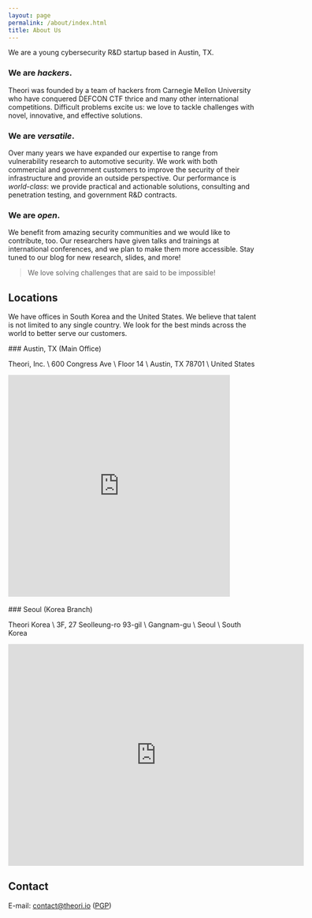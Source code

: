 ```yaml
---
layout: page
permalink: /about/index.html
title: About Us
---
```


We are a young cybersecurity R&D startup based in Austin, TX.

### We are _hackers_.

Theori was founded by a team of hackers from Carnegie Mellon University who have conquered DEFCON CTF thrice and many other international competitions.
Difficult problems excite us: we love to tackle challenges with novel, innovative, and effective solutions.


### We are _versatile_.

Over many years we have expanded our expertise to range from vulnerability research to automotive security.
We work with both commercial and government customers to improve the security of their infrastructure and provide an outside perspective.
Our performance is _world-class_: we provide practical and actionable solutions, consulting and penetration testing, and government R&D contracts.


### We are _open_.

We benefit from amazing security communities and we would like to contribute, too.
Our researchers have given talks and trainings at international conferences, and we plan to make them more accessible.
Stay tuned to our blog for new research, slides, and more!


> We love solving challenges that are said to be impossible!


## Locations

We have offices in South Korea and the United States. We believe that talent is not limited to any single country. We look for the best minds across the world to better serve our customers.

<div markdown="1" class="about-location">
<div markdown="1">
<div markdown="1">
### Austin, TX (Main Office)

Theori, Inc. \\
600 Congress Ave \\
Floor 14 \\
Austin, TX 78701 \\
United States
</div>
<iframe width="450" height="450" frameborder="0" style="border:0" src="https://www.google.com/maps/embed/v1/place?q=place_id:ChIJnW9wwAm1RIYRpiaGauNxwbU&key=AIzaSyBc32vzyigCjr-HSQQ-rvgge3vHtkHRHXU" allowfullscreen></iframe>
</div>
</div>

<br />

<div markdown="1" class="about-location">
<div markdown="1">
<div markdown="1">
### Seoul (Korea Branch)

Theori Korea \\
3F, 27 Seolleung-ro 93-gil \\
Gangnam-gu \\
Seoul \\
South Korea
</div>
<iframe src="https://www.google.com/maps/embed?pb=!1m14!1m8!1m3!1d791.2853419587617!2d127.0457537!3d37.5045838!3m2!1i1024!2i768!4f13.1!3m3!1m2!1s0x357ca405f59ac15d%3A0xf7c3741a1cbc1714!2s27+Seolleung-ro+93-gil%2C+Yeoksam+1(il)-dong%2C+Gangnam-gu%2C+Seoul%2C+South+Korea!5e0!3m2!1sen!2sus!4v1535664260322" width="600" height="450" frameborder="0" style="border:0" allowfullscreen></iframe>
</div>
</div>

## Contact

E-mail: contact@theori.io (<a href="{{ site.url }}/assets/pgp/theori.pub.asc" target="_blank">PGP</a>)
